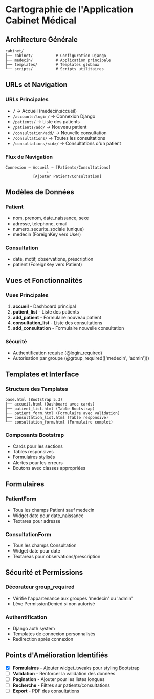 # Cartographie de l'Application Cabinet Médical

## Architecture Générale

```
cabinet/
├── cabinet/          # Configuration Django
├── medecin/          # Application principale
├── templates/        # Templates globaux
└── scripts/          # Scripts utilitaires
```

## URLs et Navigation

### URLs Principales
- `/` → Accueil (medecin:accueil)
- `/accounts/login/` → Connexion Django
- `/patients/` → Liste des patients
- `/patients/add/` → Nouveau patient
- `/consultation/add/` → Nouvelle consultation
- `/consultations/` → Toutes les consultations
- `/consultations/<id>/` → Consultations d'un patient

### Flux de Navigation
```
Connexion → Accueil → [Patients/Consultations]
                  ↓
            [Ajouter Patient/Consultation]
```

## Modèles de Données

### Patient
- nom, prenom, date_naissance, sexe
- adresse, telephone, email
- numero_securite_sociale (unique)
- medecin (ForeignKey vers User)

### Consultation
- date, motif, observations, prescription
- patient (ForeignKey vers Patient)

## Vues et Fonctionnalités

### Vues Principales
1. **accueil** - Dashboard principal
2. **patient_list** - Liste des patients
3. **add_patient** - Formulaire nouveau patient
4. **consultation_list** - Liste des consultations
5. **add_consultation** - Formulaire nouvelle consultation

### Sécurité
- Authentification requise (@login_required)
- Autorisation par groupe (@group_required(['medecin', 'admin']))

## Templates et Interface

### Structure des Templates
```
base.html (Bootstrap 5.3)
├── accueil.html (Dashboard avec cards)
├── patient_list.html (Table Bootstrap)
├── patient_form.html (Formulaire avec validation)
├── consultation_list.html (Table responsive)
└── consultation_form.html (Formulaire complet)
```

### Composants Bootstrap
- Cards pour les sections
- Tables responsives
- Formulaires stylisés
- Alertes pour les erreurs
- Boutons avec classes appropriées

## Formulaires

### PatientForm
- Tous les champs Patient sauf medecin
- Widget date pour date_naissance
- Textarea pour adresse

### ConsultationForm
- Tous les champs Consultation
- Widget date pour date
- Textareas pour observations/prescription

## Sécurité et Permissions

### Décorateur group_required
- Vérifie l'appartenance aux groupes 'medecin' ou 'admin'
- Lève PermissionDenied si non autorisé

### Authentification
- Django auth system
- Templates de connexion personnalisés
- Redirection après connexion

## Points d'Amélioration Identifiés

- [x] **Formulaires** - Ajouter widget_tweaks pour styling Bootstrap
- [ ] **Validation** - Renforcer la validation des données
- [ ] **Pagination** - Ajouter pour les listes longues
- [ ] **Recherche** - Filtres sur patients/consultations
- [ ] **Export** - PDF des consultations